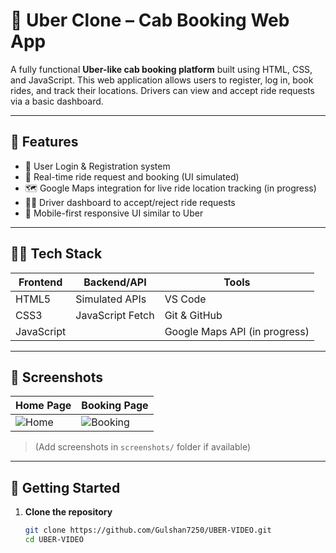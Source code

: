 # 🚖 Uber Clone – Cab Booking Web App

A fully functional **Uber-like cab booking platform** built using HTML, CSS, and JavaScript. This web application allows users to register, log in, book rides, and track their locations. Drivers can view and accept ride requests via a basic dashboard.

---

## 🌟 Features

- 🔐 User Login & Registration system  
- 📍 Real-time ride request and booking (UI simulated)  
- 🗺️ Google Maps integration for live ride location tracking (in progress)  
- 👨‍✈️ Driver dashboard to accept/reject ride requests  
- 📱 Mobile-first responsive UI similar to Uber

---

## 🧑‍💻 Tech Stack

| Frontend     | Backend/API      | Tools        |
|--------------|------------------|--------------|
| HTML5        | Simulated APIs   | VS Code      |
| CSS3         | JavaScript Fetch | Git & GitHub |
| JavaScript   |                  | Google Maps API (in progress) |

---

## 📸 Screenshots

| Home Page | Booking Page |
|-----------|--------------|
| ![Home](screenshots/home.png) | ![Booking](screenshots/booking.png) |

> (Add screenshots in `screenshots/` folder if available)

---

## 🚀 Getting Started

1. **Clone the repository**
   ```bash
   git clone https://github.com/Gulshan7250/UBER-VIDEO.git
   cd UBER-VIDEO
